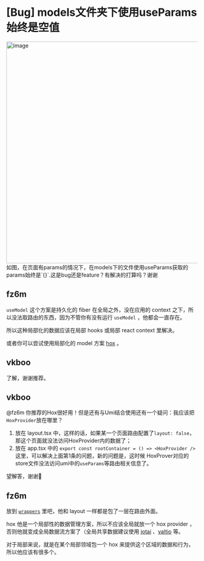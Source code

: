 # [Bug] models文件夹下使用useParams始终是空值

<img width="585" alt="image" src="https://github.com/umijs/umi/assets/17156560/45123118-f85e-465c-8bf6-2c7cc5af03e2">
如图，在页面有params的情况下，在models下的文件使用useParams获取的params始终是`{}`.这是bug还是feature？有解决的打算吗？谢谢

## fz6m

`useModel` 这个方案是持久化的 fiber 在全局之外，没在应用的 context 之下，所以没法取路由的东西，因为不管你有没有运行 `useModel` ，他都会一直存在。

所以这种局部化的数据应该在局部 hooks 或局部 react context 里解决。

或者你可以尝试使用局部化的 model 方案 [hox](https://github.com/umijs/hox) 。

## vkboo

了解，谢谢推荐。

## vkboo

@fz6m 你推荐的Hox很好用！但是还有与Umi结合使用还有一个疑问：我应该把`HoxProvider`放在哪里？

1. 放在 layout.tsx 中，这样的话，如果某一个页面路由配置了`layout: false`，那这个页面就没法访问HoxProvider内的数据了；
2. 放在 app.tsx 中的 `export const rootContainer = () => <HoxProvider />` 这里，可以解决上面第1条的问题，新的问题是，这时候 HoxProver对应的store文件没法访问umi中的`useParams`等路由相关信息了。

望解答，谢谢🙏

## fz6m

放到 [`wrappers`](https://umijs.org/docs/guides/routes#wrappers) 里吧，他和 layout 一样都是包了一层在路由外面。

hox 他是一个局部性的数据管理方案，所以不应该全局就放一个 hox provider ，否则他就变成全局数据流方案了（全局共享数据建议使用 [jotai](https://github.com/pmndrs/jotai) 、[valtio](https://umijs.org/docs/max/valtio) 等。

对于局部来说，就是在某个局部领域包一个 hox 来提供这个区域的数据和行为，所以他应该有很多个。
